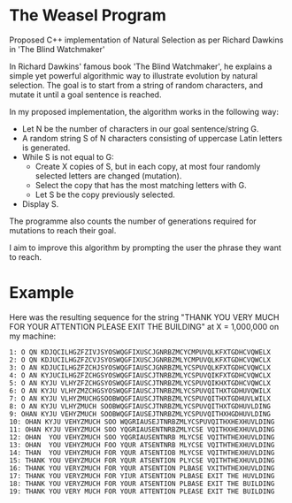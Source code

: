 # The Weasel Program
Proposed C++ implementation of Natural Selection as per Richard Dawkins in 'The Blind Watchmaker'

In Richard Dawkins' famous book 'The Blind Watchmaker', he explains a simple yet powerful algorithmic way to illustrate evolution by natural selection.
The goal is to start from a string of random characters, and mutate it until a goal sentence is reached.

In my proposed implementation, the algorithm works in the following way:

* Let N be the number of characters in our goal sentence/string G.
* A random string S of N characters consisting of uppercase Latin letters is generated.
* While S is not equal to G:
  * Create X copies of S, but in each copy, at most four randomly selected letters are changed (mutation).
  * Select the copy that has the most matching letters with G.
  * Let S be the copy previously selected.
* Display S.

The programme also counts the number of generations required for mutations to reach their goal.

I aim to improve this algorithm by prompting the user the phrase they want to reach.

# Example

Here was the resulting sequence for the string "THANK YOU VERY MUCH FOR YOUR ATTENTION PLEASE EXIT THE BUILDING" at X = 1,000,000 on my machine:

```
1: O QN KDJQCILHGZFZIVJSYOSWQGFIXUSCJGNRBZMCYCMPUVQLKFXTGDHCVQWELX
2: O QN KDJUCILHGZFZCVJSYOSWQGFIXUSCJGNRBZMLYCMPUVQLKFXTGDHCVQWCLX
3: O AN KDJUCILHGZFZCHJSYOSWQGFIAUSCJGNRBZMLYCSPUVQLKFXTGDHCVQWCLX
4: O AN KYJUCILHGZFZCHGSYOSWQGFIAUSCJTNRBZMLYCSPUVQIKFXTGDHCVQWCLX
5: O AN KYJU VLHYZFZCHGSYOSWQGFIAUSCJTNRBZMLYCSPUVQIKHXTGDHCVQWCLX
6: O AN KYJU VLHYZMZCHGSYOSWQGFIAUSCJTNRBZMLYCSPUVQITHXTGDHUVQWILX
7: O AN KYJU VLHYZMUCHGSOOBWQGFIAUSCJTNRBZMLYCSPUVQITHXTGDHUVLWILX
8: O AN KYJU VLHYZMUCH SOOBWQGFIAUSCJTNRBZMLYCSPUVQITHXTGDHUVLDING
9: OHAN KYJU VEHYZMUCH SOOBWQGFIAUSEJTNRBZMLYCSPUVQITHXHGDHUVLDING
10: OHAN KYJU VEHYZMUCH SOO WQGRIAUSEJTNRBZMLYCSPUVQITHXHEXHUVLDING
11: OHAN KYJU VEHYZMUCH SOO YQGRIAUSENTNRBZMLYCSE VQITHXHEXHUVLDING
12: OHAN  YOU VEHYZMUCH SOO YQGRIAUSENTNRB MLYCSE VQITHTHEXHUVLDING
13: OHAN  YOU VEHYZMUCH FOO YQUR ATSENTNRB MLYCSE VQITHTHEXHUVLDING
14: THAN  YOU VEHYZMUCH FOR YQUR ATSENTIOB MLYCSE VQITHTHEXHUVLDING
15: THANK YOU VEHYZMUCH FOR YQUR ATSENTION PLYCSE VQITHTHEXHUVLDING
16: THANK YOU VERYZMUCH FOR YQUR ATSENTION PLBASE VXITHTHEXHUVLDING
17: THANK YOU VERYZMUCH FOR YIUR ATSENTION PLBASE EXIT THE HUVLDING
18: THANK YOU VERYZMUCH FOR YOUR ATSENTION PLBASE EXIT THE BUILDING
19: THANK YOU VERY MUCH FOR YOUR ATTENTION PLEASE EXIT THE BUILDING
```
